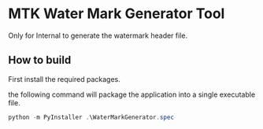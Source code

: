 # MTK Water Mark Generator Tool

Only for Internal to generate the watermark header file.

## How to build

First install the required packages.

the following command will package the application into a single executable file.
```powershell
python -m PyInstaller .\WaterMarkGenerator.spec
```